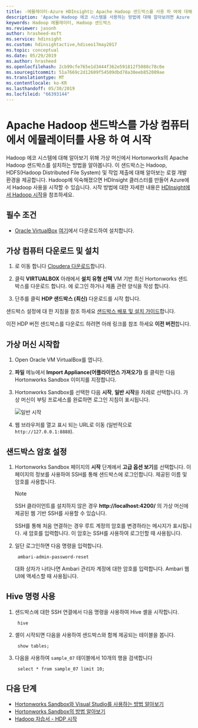 ```yaml
---
title: -에뮬레이터-Azure HDInsight는 Apache Hadoop 샌드박스를 사용 하 여에 대해 알아봅니다.
description: 'Apache Hadoop 에코 시스템을 사용하는 방법에 대해 알아보려면 Azure 가상 머신에서 Hortonworks의 Hadoop 샌드박스를 설정할 수 있습니다. '
keywords: Hadoop 에뮬레이터, Hadoop 샌드박스
ms.reviewer: jasonh
author: hrasheed-msft
ms.service: hdinsight
ms.custom: hdinsightactive,hdiseo17may2017
ms.topic: conceptual
ms.date: 05/29/2019
ms.author: hrasheed
ms.openlocfilehash: 2cb99cfe765e1d3444f362e591812f5088c78c0e
ms.sourcegitcommit: 51a7669c2d12609f54509dbd78a30eeb852009ae
ms.translationtype: MT
ms.contentlocale: ko-KR
ms.lasthandoff: 05/30/2019
ms.locfileid: "66393144"
---
```

# <a name="get-started-with-an-apache-hadoop-sandbox-an-emulator-on-a-virtual-machine"></a>Apache Hadoop 샌드박스를 가상 컴퓨터에서 에뮬레이터를 사용 하 여 시작

Hadoop 에코 시스템에 대해 알아보기 위해 가상 머신에서 Hortonworks의 Apache Hadoop 샌드박스를 설치하는 방법을 알아봅니다. 이 샌드박스는 Hadoop, HDFS(Hadoop Distributed File System) 및 작업 제출에 대해 알아보는 로컬 개발 환경을 제공합니다. Hadoop에 익숙해졌으면 HDInsight 클러스터를 만들어 Azure에서 Hadoop 사용을 시작할 수 있습니다. 시작 방법에 대한 자세한 내용은 [HDInsight에서 Hadoop 시작](apache-hadoop-linux-tutorial-get-started.md)을 참조하세요.

## <a name="prerequisites"></a>필수 조건
* [Oracle VirtualBox](https://www.virtualbox.org/) [여기](https://www.virtualbox.org/wiki/Downloads)에서 다운로드하여 설치합니다.


## <a name="download-and-install-the-virtual-machine"></a>가상 컴퓨터 다운로드 및 설치
1. 로 이동 합니다 [Cloudera 다운로드](https://www.cloudera.com/downloads/hortonworks-sandbox/hdp.html)합니다.

2. 클릭 **VIRTUALBOX** 아래에서 **설치 유형 선택** VM 기반 최신 Hortonworks 샌드박스를 다운로드 합니다. 에 로그인 하거나 제품 관련 양식을 작성 합니다.

1. 단추를 클릭 **HDP 샌드박스 (최신)** 다운로드를 시작 합니다.

샌드박스 설정에 대 한 지침을 참조 하세요 [샌드박스 배포 및 설치 가이드](https://hortonworks.com/tutorial/sandbox-deployment-and-install-guide/section/1/)합니다.

이전 HDP 버전 샌드박스를 다운로드 하려면 아래 링크를 참조 하세요 **이전 버전**합니다.

## <a name="start-the-virtual-machine"></a>가상 머신 시작합

1. Open Oracle VM VirtualBox를 엽니다.
2. **파일** 메뉴에서 **Import Appliance(어플라이언스 가져오기)** 를 클릭한 다음 Hortonworks Sandbox 이미지를 지정합니다.
1. Hortonworks Sandbox를 선택한 다음 **시작**, **일반 시작**을 차례로 선택합니다. 가상 머신이 부팅 프로세스를 완료하면 로그인 지침이 표시됩니다.

    ![일반 시작](./media/apache-hadoop-emulator-get-started/normal-start.png)
2. 웹 브라우저를 열고 표시 되는 URL로 이동 (일반적으로 `http://127.0.0.1:8888`).

## <a name="set-sandbox-passwords"></a>샌드박스 암호 설정

1. Hortonworks Sandbox 페이지의 **시작** 단계에서 **고급 옵션 보기**를 선택합니다. 이 페이지의 정보를 사용하여 SSH를 통해 샌드박스에 로그인합니다. 제공된 이름 및 암호를 사용합니다.

   > [!NOTE]
   > SSH 클라이언트를 설치하지 않은 경우 **http://localhost:4200/** 의 가상 머신에 제공된 웹 기반 SSH를 사용할 수 있습니다.

    SSH를 통해 처음 연결하는 경우 루트 계정의 암호를 변경하라는 메시지가 표시됩니다. 새 암호를 입력합니다. 이 암호는 SSH를 사용하여 로그인할 때 사용됩니다.

2. 일단 로그인하면 다음 명령을 입력합니다.

        ambari-admin-password-reset

    대화 상자가 나타나면 Ambari 관리자 계정에 대한 암호를 입력합니다. Ambari 웹 UI에 액세스할 때 사용됩니다.

## <a name="use-hive-commands"></a>Hive 명령 사용

1. 샌드박스에 대한 SSH 연결에서 다음 명령을 사용하여 Hive 셸을 시작합니다.

        hive
2. 셸이 시작되면 다음을 사용하여 샌드박스와 함께 제공되는 테이블을 봅니다.

        show tables;
3. 다음을 사용하여 `sample_07` 테이블에서 10개의 행을 검색합니다

        select * from sample_07 limit 10;

## <a name="next-steps"></a>다음 단계
* [Hortonworks Sandbox와 Visual Studio를 사용하는 방법 알아보기](../hdinsight-hadoop-emulator-visual-studio.md)
* [Hortonworks Sandbox의 방법 알아보기](https://hortonworks.com/hadoop-tutorial/learning-the-ropes-of-the-hortonworks-sandbox/)
* [Hadoop 자습서 - HDP 시작](https://hortonworks.com/hadoop-tutorial/hello-world-an-introduction-to-hadoop-hcatalog-hive-and-pig/)

